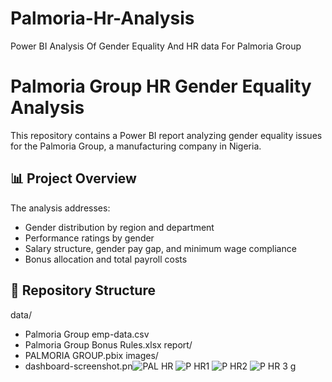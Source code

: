 # Palmoria-Hr-Analysis
Power BI Analysis Of Gender Equality And HR data For Palmoria Group
# Palmoria Group HR Gender Equality Analysis

This repository contains a Power BI report analyzing gender equality issues for the Palmoria Group, a manufacturing company in Nigeria.

## 📊 Project Overview
The analysis addresses:
- Gender distribution by region and department
- Performance ratings by gender
- Salary structure, gender pay gap, and minimum wage compliance
- Bonus allocation and total payroll costs

## 📁 Repository Structure

data/
- Palmoria Group emp-data.csv
- Palmoria Group Bonus Rules.xlsx
report/
- PALMORIA GROUP.pbix
images/
- dashboard-screenshot.pn![PAL HR](https://github.com/user-attachments/assets/cf9e4fa1-f393-47d2-92b0-4bad2d30c12f)
![P HR1](https://github.com/user-attachments/assets/df6784b2-e437-40b4-8273-b9cce0548540)
![P HR2](https://github.com/user-attachments/assets/deacbb6a-e0c0-462d-ba83-f97aba371d8c)
![P HR 3](https://github.com/user-attachments/assets/abb6ac22-fc62-4a3f-9f17-80a0a776f249)
g

